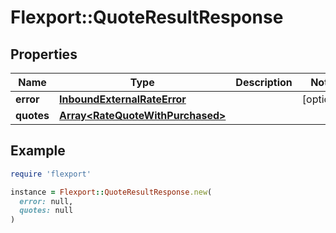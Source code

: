 # Flexport::QuoteResultResponse

## Properties

| Name | Type | Description | Notes |
| ---- | ---- | ----------- | ----- |
| **error** | [**InboundExternalRateError**](InboundExternalRateError.md) |  | [optional] |
| **quotes** | [**Array&lt;RateQuoteWithPurchased&gt;**](RateQuoteWithPurchased.md) |  |  |

## Example

```ruby
require 'flexport'

instance = Flexport::QuoteResultResponse.new(
  error: null,
  quotes: null
)
```

